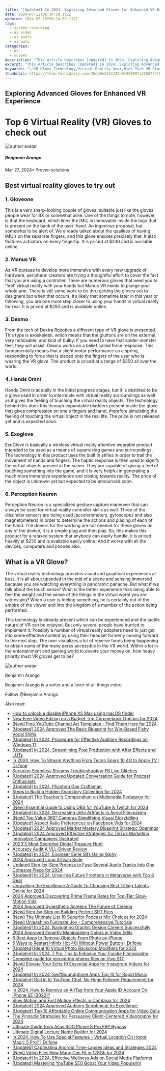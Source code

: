 ```yaml
---
title: "[Updated] In 2024, Exploring Advanced Gloves for Enhanced VR Experience"
date: 2024-07-12T06:14:59.112Z
updated: 2024-07-13T06:14:59.112Z
tags: 
  - screen-recording
  - ai video
  - ai audio
  - ai auto
categories: 
  - ai
  - screen
description: "This Article Describes [Updated] In 2024, Exploring Advanced Gloves for Enhanced VR Experience"
excerpt: "This Article Describes [Updated] In 2024, Exploring Advanced Gloves for Enhanced VR Experience"
keywords: "\"VR Glove Technology,Virtual Reality Gear,High-Tech VR Gloves,Ergonomic VR Handwear,Immersive VR Hands,Advanced VR Grips,Enhanced VR Fitness Wear\""
thumbnail: https://thmb.techidaily.com/26ea0e5365722a01980097a318d774f00c8708e1d9c8a37be9f698dc8afe7444.jpg
---
```


## Exploring Advanced Gloves for Enhanced VR Experience

# Top 6 Virtual Reality (VR) Gloves to check out
![author avatar](https://images.wondershare.com/filmora/article-images/benjamin-arango-author.jpg)

##### Benjamin Arango

 Mar 27, 2024• Proven solutions

## Best virtual reality gloves to try out

### 1. Gloveone

 This is a very sharp-looking couple of gloves, suitable just like the gloves people wear for BX or somewhat alike. One of the things to note, however, is that the keyboard, which lines the IMU, is immovable inside the logo that is present on the back of the user’ hand. An ingenious proposal, but somewhat to be alert of. We already talked about the qualities of having IMU’s on the separate fingers, and this glove ensures precisely that. It also features actuators on every fingertip. It is priced at $230 and is available online.

### 2. Manus VR

 As VR pursues to develop more immersive with every new upgrade of hardware, peripheral creators are trying a thoughtful effort to cover the fact that you are using a controller. There are numerous gloves that need you to 'feel' virtual reality with your hands but Manus VR needs to plunge your whole arm. There is still some work to be thru getting the gloves out to designers but when that occurs, it’s likely that sometime later in this year or following, you are one more step closer to using your hands in virtual reality for real. It is priced at $250 and is available online.

### 3. Dexmo

 From the tech of Dextra Robotics a different type of VR glove is presented. This type is exoskeletal, which means that the gluttons are on the external, very noticeable, and kind of bulky. If you need to have that spider-monster feel, they will assist. Dexmo works on a belief called force response. This fundamentally means that a slight motor performance as a spring, responding to force that is placed onto the fingers of the user who is wearing the VR glove. The product is priced at a range of $250 all over the world.

### 4. Hands Omni

 Hands Omni is actually in the initial progress stages, but it is destined to be a glove used in order to interrelate with virtual reality surroundings as well as it gives the feeling of touching the virtual reality objects. The technology behind this does this through expandable bladders present inside the glove that gives compression on one's fingers and hand, therefore simulating the feeling of touching the virtual object in the real life. The price is not released yet and is expected soon.

### 5\. Exoglove

 ExoGlove is basically a wireless virtual reality attentive wearable product intended to be used as a means of supervising games and surroundings. The technology in this product uses the built in stifles in order to trail the movement of hands and fingers. The haptic response is then used to signify the virtual objects present in the scene. They are capable of giving a feel of touching something into the game, and it is very helpful in generating a much more immersive experience and closing towards reality. The price of the object is unknown yet but expected to be announced soon.

### 6. Perception Neuron

 Perception Neuron is a specialized gesture capture maneuver that can always be used for virtual reality controller skills as well. Three of the dissimilar sensors are being used (accelerometers, gyroscopes and also magnetometers) in order to determine the actions and placing of each of the hand. The drivers for the working are not needed for these gloves on any of the device, it is a simple plug and then play. So, this makes this product for a relaxed system that anybody can easily handle. It is priced heavily at $230 and is available easily online. And it works with all the devices, computers and phones also.

## What is a VR Glove?

 The virtual reality technology provides visual and graphical experiences at best. It is all about upended in the mid of a scene and sensing immersed because you are watching everything in panoramic panache. But what if we talk about the touch sense? What is the better experience than being able to feel the weight and the sense of the things in the virtual world you are witnessing? When a user is feeling something, he is certainly out of the empire of the viewer and into the kingdom of a member of the action being performed.

 This technology is already present which can be experienced and the tactile nature of VR can be enjoyed. But only several people have hurried to implement it. Possibly a number of virtual reality adopters need to just get into some effective content by using their headset formerly moving forward to the next step. The user visualizes a lot of reserve funds being happening to obtain some of the many perks accessible in the VR world. Within a lot in the entertainment and gaming world to devote your money on, how heavy priority must VR gloves get to be?

![author avatar](https://images.wondershare.com/filmora/article-images/benjamin-arango-author.jpg)

Benjamin Arango

Benjamin Arango is a writer and a lover of all things video.

Follow @Benjamin Arango


<ins class="adsbygoogle"
     style="display:block"
     data-ad-format="autorelaxed"
     data-ad-client="ca-pub-7571918770474297"
     data-ad-slot="1223367746"></ins>



<ins class="adsbygoogle"
     style="display:block"
     data-ad-client="ca-pub-7571918770474297"
     data-ad-slot="8358498916"
     data-ad-format="auto"
     data-full-width-responsive="true"></ins>




<span class="atpl-alsoreadstyle">Also read:</span>
<div><ul>
<li><a href="https://review-topics.techidaily.com/how-to-unlock-a-disable-iphone-xs-max-using-macos-finder-by-drfone-ios-unlock-ios-unlock/"><u>How to unlock a disable iPhone XS Max using macOS finder</u></a></li>
<li><a href="https://ai-video-apps.techidaily.com/new-free-video-editing-on-a-budget-top-chromebook-options-for-2024/"><u>New Free Video Editing on a Budget Top Chromebook Options for 2024</u></a></li>
<li><a href="https://eaxpv-info.techidaily.com/new-free-youtube-channel-art-templates-find-them-here-for-2024/"><u>[New] Free YouTube Channel Art Templates - Find Them Here for 2024</u></a></li>
<li><a href="https://fox-links.techidaily.com/updated-2024-approved-the-basic-blueprint-for-win-based-fishy-vocal-shifts/"><u>[Updated] 2024 Approved  The Basic Blueprint for Win-Based Fishy Vocal Shifts</u></a></li>
<li><a href="https://fox-links.techidaily.com/updated-in-2024-procedure-for-effective-auditory-recordings-on-windows-11/"><u>[Updated] In 2024, Procedure for Effective Auditory Recordings on Windows 11</u></a></li>
<li><a href="https://fox-links.techidaily.com/updated-in-2024-streamlining-post-production-with-after-effects-and-luts/"><u>[Updated] In 2024, Streamlining Post Production with After Effects and LUTs</u></a></li>
<li><a href="https://screen-mirror.techidaily.com/in-2024-how-to-stream-anything-from-tecno-spark-10-4g-to-apple-tv-drfone-by-drfone-android/"><u>In 2024, How To Stream Anything From Tecno Spark 10 4G to Apple TV | Dr.fone</u></a></li>
<li><a href="https://facebook-video-content.techidaily.com/securing-seamless-streams-troubleshooting-fb-live-glitches/"><u>Securing Seamless Streams  Troubleshooting FB Live Glitches</u></a></li>
<li><a href="https://fox-links.techidaily.com/updated-2024-approved-updated-conversation-guide-for-podcast-enthusiasts/"><u>[Updated] 2024 Approved  Updated Conversation Guide for Podcast Enthusiasts</u></a></li>
<li><a href="https://fox-links.techidaily.com/updated-in-2024-phantom-gag-craftsman/"><u>[Updated] In 2024, Phantom Gag Craftsman</u></a></li>
<li><a href="https://snapchat-videos.techidaily.com/steps-to-build-a-hidden-snapstory-collection-for-2024/"><u>Steps to Build a Hidden Snapstory Collection for 2024</u></a></li>
<li><a href="https://fox-links.techidaily.com/updated-the-teachers-compendium-on-multimedia-pedagogy-for-2024/"><u>[Updated] The Teacher's Compendium on Multimedia Pedagogy for 2024</u></a></li>
<li><a href="https://visual-screen-recording.techidaily.com/new-essential-guide-to-using-obs-for-youtube-and-twitch-for-2024/"><u>[New] Essential Guide to Using OBS for YouTube & Twitch for 2024</u></a></li>
<li><a href="https://fox-links.techidaily.com/updated-in-2024-decreasing-jello-artifacts-in-aerial-filmmaking/"><u>[Updated] In 2024, Decreasing Jello Artifacts in Aerial Filmmaking</u></a></li>
<li><a href="https://fox-links.techidaily.com/new-top-value-360-cameras-simplifying-visual-storytelling/"><u>[New] Top Value 360° Cameras Simplifying Visual Storytelling</u></a></li>
<li><a href="https://facebook-videos.techidaily.com/updated-aspect-ratio-preferences-on-facebook-vids-for-2024/"><u>[Updated] Aspect Ratio Preferences on Facebook Vids for 2024</u></a></li>
<li><a href="https://fox-links.techidaily.com/updated-2024-approved-market-mastery-blueprint-strategic-openings/"><u>[Updated] 2024 Approved  Market Mastery Blueprint  Strategic Openings</u></a></li>
<li><a href="https://tiktok-videos.techidaily.com/updated-2024-approved-effective-strategies-for-tiktok-marketing-innovative-campaigns-illustrated/"><u>[Updated] 2024 Approved  Effective Strategies for TikTok Marketing  Innovative Campaigns Illustrated</u></a></li>
<li><a href="https://facebook-video-content.techidaily.com/2023s-most-secretive-digital-treasure-hunt/"><u>2023'S Most Secretive Digital Treasure Hunt</u></a></li>
<li><a href="https://fox-links.techidaily.com/accuracy-audit-a-vll-driven-review/"><u>Accuracy Audit  A VLL-Driven Review</u></a></li>
<li><a href="https://fox-links.techidaily.com/updated-in-2024-engineer-eerie-gifs-using-giphy/"><u>[Updated] In 2024, Engineer Eerie Gifs Using Giphy</u></a></li>
<li><a href="https://fox-links.techidaily.com/2024-approved-loop-artisan-suite/"><u>2024 Approved  Loop Artisan Suite</u></a></li>
<li><a href="https://sound-optimizing.techidaily.com/updated-step-by-step-process-to-fuse-several-audio-tracks-into-one-cohesive-piece-for-2024/"><u>Updated Step-by-Step Process to Fuse Several Audio Tracks Into One Cohesive Piece for 2024</u></a></li>
<li><a href="https://fox-links.techidaily.com/updated-in-2024-unveiling-future-frontiers-in-metaverse-with-top-8-gear/"><u>[Updated] In 2024, Unveiling Future Frontiers in Metaverse with Top 8 Gear</u></a></li>
<li><a href="https://fox-links.techidaily.com/unraveling-the-excellence-a-guide-to-choosing-best-titling-talents-online-for-2024/"><u>Unraveling the Excellence  A Guide To Choosing Best Titling Talents Online for 2024</u></a></li>
<li><a href="https://fox-links.techidaily.com/2024-approved-discovering-prime-frame-rates-for-top-tier-slow-motion-vids/"><u>2024 Approved  Discovering Prime Frame Rates for Top-Tier Slow-Motion Vids</u></a></li>
<li><a href="https://fox-links.techidaily.com/2024-approved-synesthetic-screens-the-future-of-cinema/"><u>2024 Approved  Synesthetic Screens  The Future of Cinema</u></a></li>
<li><a href="https://extra-approaches.techidaily.com/new-step-by-step-on-building-perfect-srt-files/"><u>[New] Step-by-Step on Building Perfect SRT Files</u></a></li>
<li><a href="https://fox-links.techidaily.com/new-the-ultimate-list-10-superior-podcast-mic-choices-for-2024/"><u>[New] The Ultimate List  10 Superior Podcast Mic Choices for 2024</u></a></li>
<li><a href="https://fox-links.techidaily.com/new-unleashing-funimate-joy-comprehensive-tutorials/"><u>[New] Unleashing Funimate Joy - Comprehensive Tutorials</u></a></li>
<li><a href="https://fox-links.techidaily.com/updated-in-2024-navigating-graphic-design-careers-successfully/"><u>[Updated] In 2024, Navigating Graphic Design Careers Successfully</u></a></li>
<li><a href="https://fox-links.techidaily.com/2024-approved-expertly-manipulating-colors-in-video-edits/"><u>2024 Approved  Expertly Manipulating Colors in Video Edits</u></a></li>
<li><a href="https://fox-links.techidaily.com/6-best-apps-to-remove-objects-from-photo-on-iphone/"><u>6 Best Apps to Remove Objects From Photo on iPhone</u></a></li>
<li><a href="https://phone-solutions.techidaily.com/5-ways-to-restart-infinix-hot-40i-without-power-button-drfone-by-drfone-reset-android-reset-android/"><u>5 Ways to Restart Infinix Hot 40i Without Power Button | Dr.fone</u></a></li>
<li><a href="https://fox-links.techidaily.com/updated-ideal-10-virtual-photo-backdrop-modifiers-for-2024/"><u>[Updated] Ideal 10 Virtual Photo Backdrop Modifiers for 2024</u></a></li>
<li><a href="https://fox-links.techidaily.com/updated-in-2024-7-pro-tips-to-enhance-your-foodie-filmography/"><u>[Updated] In 2024, 7 Pro Tips to Enhance Your Foodie Filmography</u></a></li>
<li><a href="https://phone-solutions.techidaily.com/complete-guide-for-recovering-photos-files-on-vivo-s17-by-fonelab-android-recover-photos/"><u>Complete guide for recovering photos files on Vivo S17.</u></a></li>
<li><a href="https://instagram-clips.techidaily.com/new-elevate-your-edits-10-essential-apps-for-instagram-videos-for-2024/"><u>[New] Elevate Your Edits  10 Essential Apps for Instagram Videos for 2024</u></a></li>
<li><a href="https://fox-links.techidaily.com/updated-in-2024-swiftsoundphone-apps-top-10-for-rapid-music/"><u>[Updated] In 2024, SwiftSoundphone Apps  Top 10 for Rapid Music</u></a></li>
<li><a href="https://fox-links.techidaily.com/updated-dial-in-to-youtube-chat-no-huge-follower-requirement-for-2024/"><u>[Updated] Dial in to YouTube Chat, No Huge Follower Requirement for 2024</u></a></li>
<li><a href="https://apple-account.techidaily.com/in-2024-how-to-remove-an-airtag-from-your-apple-id-account-on-iphone-se-2022-by-drfone-ios/"><u>In 2024, How to Remove an AirTag from Your Apple ID Account On iPhone SE (2022)?</u></a></li>
<li><a href="https://ai-video-tools.techidaily.com/slow-motion-and-fast-motion-effects-in-camtasia-for-2024/"><u>Slow Motion and Fast Motion Effects in Camtasia for 2024</u></a></li>
<li><a href="https://fox-links.techidaily.com/updated-2024-approved-auditory-scripting-at-its-excellence/"><u>[Updated] 2024 Approved  Auditory Scripting at Its Excellence</u></a></li>
<li><a href="https://desktop-recording.techidaily.com/updated-top-10-affordable-online-communication-apps-for-video-calls/"><u>[Updated] Top 10 Affordable Online Communication Apps for Video Calls</u></a></li>
<li><a href="https://fox-links.techidaily.com/the-pinnacle-strategies-for-persuasive-client-centered-videography-for-2024/"><u>The Pinnacle Strategies for Persuasive Client-Centered Videography for 2024</u></a></li>
<li><a href="https://android-frp.techidaily.com/ultimate-guide-from-asus-rog-phone-8-pro-frp-bypass-by-drfone-android/"><u>Ultimate Guide from Asus ROG Phone 8 Pro FRP Bypass</u></a></li>
<li><a href="https://fox-links.techidaily.com/ultimate-digital-lecture-name-builder-for-2024/"><u>Ultimate Digital Lecture Name Builder for 2024</u></a></li>
<li><a href="https://phone-solutions.techidaily.com/in-2024-how-to-use-special-features-virtual-location-on-honor-magic-5-pro-drfone-by-drfone-virtual-android/"><u>In 2024, How To Use Special Features - Virtual Location On Honor Magic 5 Pro? | Dr.fone</u></a></li>
<li><a href="https://fox-links.techidaily.com/updated-captivating-android-time-lapses-ideas-and-strategies-2024/"><u>[Updated] Captivating Android Time-Lapses  Ideas and Strategies 2024</u></a></li>
<li><a href="https://fox-links.techidaily.com/new-video-files-how-many-can-fit-in-128gb-for-2024/"><u>[New] Video Files  How Many Can Fit in 128Gb for 2024</u></a></li>
<li><a href="https://fox-links.techidaily.com/updated-in-2024-effective-wellness-ads-on-social-media-platforms/"><u>[Updated] In 2024, Effective Wellness Ads on Social Media Platforms</u></a></li>
<li><a href="https://facebook-video-footage.techidaily.com/updated-mastering-youtube-seo-boost-your-video-popularity/"><u>[Updated] Mastering YouTube SEO  Boost Your Video Popularity</u></a></li>
</ul></div>
